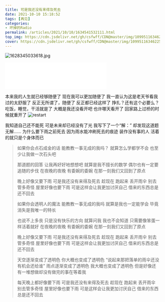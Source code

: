 ```yaml
---
title: 可是我还没有来得及死去
date: 2021-10-10 15:18:52
tags: [再见]
categories: 
- 坏掉的Radio
permalink: /articles/2021/10/10/1634541532111.html
top_img: https://cdn.jsdelivr.net/gh/csfwff/CDN@master/img/109951163462255450.jpg
cover: https://cdn.jsdelivr.net/gh/csfwff/CDN@master/img/109951163462255450.jpg
---
```

![1628345033618.jpg](https://cdn.jsdelivr.net/gh/csfwff/CDN@master/img/109951163462255450.jpg)

<iframe frameborder="no" border="0" marginwidth="0" marginheight="0" width=330 height=86 src="//music.163.com/outchain/player?type=2&id=1302098632&auto=1&height=66"></iframe>


本来我的人生就已经够随便了
现在我可以更加随便了
我一直认为这是老天爷看我过的太舒服了
反正无所谓了，随便了
反正都已经这样了
挣扎？还有这个必要么？
吃饭，睡觉，干活就是了
大概是我还没看开吧
也许哪天看开了
回家路上过桥的时候就重开了
![restart](https://cdn.jsdelivr.net/gh/csfwff/CDN@master/img/Snipaste_2021-10-18_15-39-45.png)


我知道自己还不能死
可是未来却已经没有了光
我写下了一个“解：”
却发现这道题无解……
为什么要下雨之前死去
因为雨水能冲刷死去的痕迹
装作没有事的人
活着的就只是个身体而已






>如果你会点石成金的话
>能教教一事无成的我吗？
>就算怎么学都学不会
>也至少让我做一次石头吧
>
>那道题的回答
>让我再好好地想想吧
>就算是我不擅长的数学
>偶尔也有一定要追随的步伐
>在夜晚的夜晚
>有委婉的委婉
>在那一刻我们又回到了原点
>
>晚上好像又要下雨
>可是我还没有来得及死去
>趁现在 跑起来 丢开雨伞 别去管多奇怪
>屋里好像也要下雨
>可是这样会让我更加讨厌自己
>借来的东西总是还不回去
>
>如果你会透明人的魔法
>能教教一事无成的我吗
>就算是我也一定能学会
>毕竟消失是我唯一的特长
>
>也说不上多丧
>只是没有快乐的方向
>就算问我 我也不会知道
>只需要像笨蛋一样活着就好
>在夜晚的夜晚
>有委婉的委婉
>在那一刻我们又回到了原点
>
>晚上好像又要下雨
>可是我还没有来得及死去
>趁现在 跑起来 丢开雨伞 别去管多奇怪
>屋里好像也要下雨
>可是这样会让我更加讨厌自己
>借来的东西总是还不回去
>
>天空逐渐变成了透明色
>你大概也变成了透明色
>“说起来那把落单的雨伞还没有机会还给谁”
>雨点逐渐变成了透明色
>我大概也变成了透明色
>但是好像还有一堆想做却没有做完的事在等着我
>
>每天晚上都好像要下雨
>可是我还没有来得及死去
>趁现在 跑起来 丢开雨伞 别去管多奇怪
>屋里好像也要下雨
>可是这样会让我更加讨厌自己
>借来的东西总是还不回去